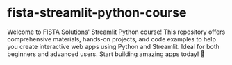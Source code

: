 # fista-streamlit-python-course
Welcome to FISTA Solutions' Streamlit Python course! This repository offers comprehensive materials, hands-on projects, and code examples to help you create interactive web apps using Python and Streamlit. Ideal for both beginners and advanced users. Start building amazing apps today! 🚀
